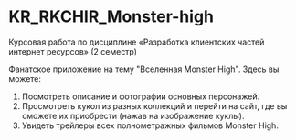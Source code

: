 # KR_RKCHIR_Monster-high
Курсовая работа по дисциплине «Разработка клиентских частей интернет ресурсов» (2 семестр)

Фанатское приложение на тему "Вселенная Monster High". 
Здесь вы можете:
1) Посмотреть описание и фотографии основных персонажей.
2) Просмотреть кукол из разных коллекций и перейти на сайт, где вы сможете их приобрести (нажав на изображение куклы).
3) Увидеть трейлеры всех полнометражных фильмов Monster High.
